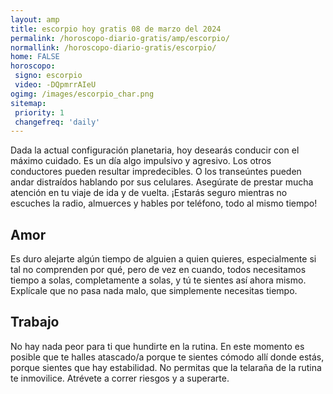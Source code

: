 ```yaml
---
layout: amp
title: escorpio hoy gratis 08 de marzo del 2024 
permalink: /horoscopo-diario-gratis/amp/escorpio/
normallink: /horoscopo-diario-gratis/escorpio/
home: FALSE
horoscopo:
 signo: escorpio
 video: -DQpmrrAIeU
ogimg: /images/escorpio_char.png
sitemap:
 priority: 1
 changefreq: 'daily'
---
```



Dada la actual configuración planetaria, hoy desearás conducir con el máximo cuidado. Es un día algo impulsivo y agresivo. Los otros conductores pueden resultar impredecibles. O los transeúntes pueden andar distraídos hablando por sus celulares. Asegúrate de prestar mucha atención en tu viaje de ida y de vuelta. ¡Estarás seguro mientras no escuches la radio, almuerces y hables por teléfono, todo al mismo tiempo!

## Amor

Es duro alejarte algún tiempo de alguien a quien quieres, especialmente si tal no comprenden por qué, pero de vez en cuando, todos necesitamos tiempo a solas, completamente a solas, y tú te sientes así ahora mismo. Explícale que no pasa nada malo, que simplemente necesitas tiempo.

## Trabajo

No hay nada peor para ti que hundirte en la rutina. En este momento es posible que te halles atascado/a porque te sientes cómodo allí donde estás, porque sientes que hay estabilidad. No permitas que la telaraña de la rutina te inmovilice. Atrévete a correr riesgos y a superarte.
